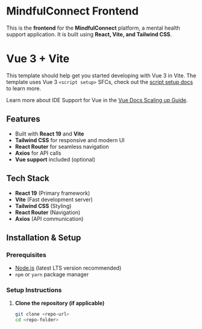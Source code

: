 # MindfulConnect Frontend


This is the **frontend** for the **MindfulConnect** platform, a mental health support application. It is built using **React, Vite, and Tailwind CSS**.

# Vue 3 + Vite

This template should help get you started developing with Vue 3 in Vite. The template uses Vue 3 `<script setup>` SFCs, check out the [script setup docs](https://v3.vuejs.org/api/sfc-script-setup.html#sfc-script-setup) to learn more.

Learn more about IDE Support for Vue in the [Vue Docs Scaling up Guide](https://vuejs.org/guide/scaling-up/tooling.html#ide-support).

## Features
- Built with **React 19** and **Vite**
- **Tailwind CSS** for responsive and modern UI
- **React Router** for seamless navigation
- **Axios** for API calls
- **Vue support** included (optional)

## Tech Stack
- **React 19** (Primary framework)
- **Vite** (Fast development server)
- **Tailwind CSS** (Styling)
- **React Router** (Navigation)
- **Axios** (API communication)

## Installation & Setup

### Prerequisites
- [Node.js](https://nodejs.org/) (latest LTS version recommended)
- `npm` or `yarn` package manager

### Setup Instructions

1. **Clone the repository (if applicable)**
   ```sh
   git clone <repo-url>
   cd <repo-folder>

